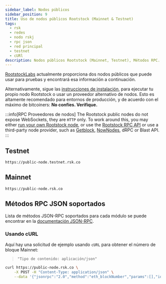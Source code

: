 ```yaml
---
sidebar_label: Nodos públicos
sidebar_position: 9
title: Uso de nodos públicos Rootstock (Mainnet & Testnet)
tags:
  - rsk
  - redes
  - nodo rskj
  - rpc json
  - red principal
  - testnet
  - cURl
description: Nodos públicos Rootstock (Mainnet, Testnet), Métodos RPC.
---
```


[RootstockLabs](https://www.rootstocklabs.com/) actualmente proporciona dos nodos públicos que puede usar
para pruebas y encontrará esa información a continuación.

Alternativamente, sigue las [instrucciones de instalación](/node-operators/setup/installation/),
para ejecutar tu propio nodo Rootstock o usar un proveedor alternativo de nodos.
Esto es altamente recomendado para entornos de producción,
y de acuerdo con el máximo de bitcoiners: **No confíes. Verifique.**

:::info[RPC Proveedores de nodos]
The Rootstock public nodes do not expose WebSockets, they are `HTTP` only.
To work around this, you may either [run your own Rootstock node](/node-operators/setup/node-runner/), or use the [Rootstock RPC API](/developers/rpc-api/rootstock/setup/) or use a third-party node provider, such as [Getblock](https://getblock.io/nodes/rsk/), [NowNodes](https://nownodes.io/nodes/rsk), dRPC or Blast API.
:::

## Testnet

```text
https://public-node.testnet.rsk.co
```

## Mainnet

```text
https://public-node.rsk.co
```

## Métodos RPC JSON soportados

Lista de métodos JSON-RPC soportados para cada módulo se puede encontrar en la [documentación JSON-RPC](/node-operators/json-rpc/methods/).

### Usando cURL

Aquí hay una solicitud de ejemplo usando `cURL` para obtener el número de bloque Mainnet:

> `"Tipo de contenido: aplicación/json"`

```bash
curl https://public-node.rsk.co \
    -X POST -H "Content-Type: application/json" \
    --data '{"jsonrpc":"2.0","method":"eth_blockNumber","params":[],"id":1}'
```